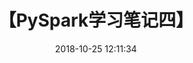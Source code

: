 ---
layout: blog
title: '【PySpark学习笔记四】'
date: 2018-10-25 12:11:34
categories: blog
tags: code
lead_text: '介绍'
---
